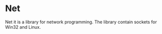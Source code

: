 # Net
Net it is a library for network programming.
The library contain sockets for Win32 and Linux.
